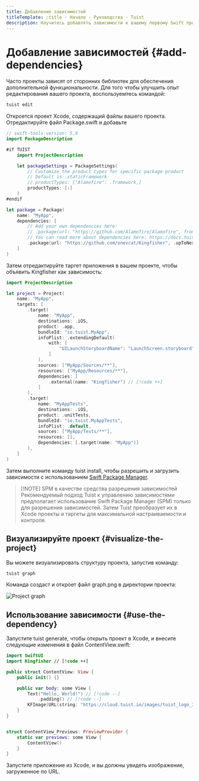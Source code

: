 ```yaml
---
title: Добавление зависимостей
titleTemplate: :title · Начало · Руководства · Tuist
description: Научитесь добавлять зависимости к вашему первому Swift проекту
---
```


# Добавление зависимостей {#add-dependencies}

Часто проекты зависят от сторонних библиотек для обеспечения дополнительной функциональности. Для того чтобы улучшить опыт редактирования вашего проекта, воспользуемтесь командой:

```bash
tuist edit
```

Откроется проект Xcode, содержащий файлы вашего проекта. Отредактируйте файл Package.swift и добавьте

```swift
// swift-tools-version: 5.9
import PackageDescription

#if TUIST
    import ProjectDescription

    let packageSettings = PackageSettings(
        // Customize the product types for specific package product
        // Default is .staticFramework
        // productTypes: ["Alamofire": .framework,]
        productTypes: [:]
    )
#endif

let package = Package(
    name: "MyApp",
    dependencies: [
        // Add your own dependencies here:
        // .package(url: "https://github.com/Alamofire/Alamofire", from: "5.0.0"),
        // You can read more about dependencies here: https://docs.tuist.io/documentation/tuist/dependencies
        .package(url: "https://github.com/onevcat/Kingfisher", .upToNextMajor(from: "7.12.0")) // [!code ++]
    ]
)
```

Затем отредактируйте таргет приложения в вашем проекте, чтобы объявить Kingfisher как зависимость:

```swift
import ProjectDescription

let project = Project(
    name: "MyApp",
    targets: [
        .target(
            name: "MyApp",
            destinations: .iOS,
            product: .app,
            bundleId: "io.tuist.MyApp",
            infoPlist: .extendingDefault(
                with: [
                    "UILaunchStoryboardName": "LaunchScreen.storyboard",
                ]
            ),
            sources: ["MyApp/Sources/**"],
            resources: ["MyApp/Resources/**"],
            dependencies: [
                .external(name: "Kingfisher") // [!code ++]
            ]
        ),
        .target(
            name: "MyAppTests",
            destinations: .iOS,
            product: .unitTests,
            bundleId: "io.tuist.MyAppTests",
            infoPlist: .default,
            sources: ["MyApp/Tests/**"],
            resources: [],
            dependencies: [.target(name: "MyApp")]
        ),
    ]
)
```

Затем выполните команду tuist install, чтобы разрешить и загрузить зависимости с использованием [Swift Package Manager](https://www.swift.org/documentation/package-manager/).

> [!NOTE] SPM в качестве средства разрешения зависимостей
> Рекомендуемый подход Tuist к управлению зависимостями предполагает использование Swift Package Manager (SPM) только для разрешения зависимостей. Затем Tuist преобразует их в Xcode проекты и таргеты для максимальной настраиваемости и контроля.

## Визуализируйте проект {#visualize-the-project}

Вы можете визуализировать структуру проекта, запустив команду:

```bash
tuist graph
```

Команда создаст и откроет файл graph.png в директории проекта:

![Project graph](/images/guides/quick-start/graph.png)

## Использование зависимости {#use-the-dependency}

Запустите tuist generate, чтобы открыть проект в Xcode, и внесите следующие изменения в файл ContentView.swift:

```swift
import SwiftUI
import Kingfisher // [!code ++]

public struct ContentView: View {
    public init() {}

    public var body: some View {
        Text("Hello, World!") // [!code --]
            .padding() // [!code --]
        KFImage(URL(string: "https://cloud.tuist.io/images/tuist_logo_32x32@2x.png")!) // [!code ++]
    }
}


struct ContentView_Previews: PreviewProvider {
    static var previews: some View {
        ContentView()
    }
}
```

Запустите приложение из Xcode, и вы должны увидеть изображение, загруженное по URL.
